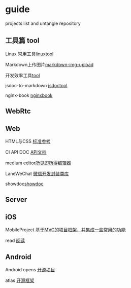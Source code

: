 # guide
projects list and untangle repository

## 工具篇 tool

Linux 常用工具[linuxtool](https://github.com/ondc/LinuxTool)

Markdown上传图片[markdown-img-upload](https://github.com/ondc/markdown-img-upload)

开发效率工具[tool](https://github.com/ondc/tool)

jsdoc-to-markdown [jsdoctool](https://github.com/ondc/jsdoc-to-markdown)

nginx-book [nginxbook](https://github.com/ondc/nginx-book)

## WebRtc


## Web

HTML与CSS [标准参考](https://github.com/ondc/google-html-css-style-guide)

CI API DOC [API文档](https://github.com/ondc/codeigniter_apidoc)

medium editor[所见即所得编辑器](https://github.com/ondc/medium-editor)

LaneWeChat [微信开发封装类库](https://github.com/ondc/LaneWeChat)

showdoc[showdoc](https://github.com/ondc/showdoc)

## Server

## iOS

MobileProject [基于MVC的项目框架，并集成一些常用的功能](https://github.com/ondc/MobileProject)

read [阅读](https://github.com/ondc/YSX)


## Android

Android opens [开源项目](https://github.com/ondc/android-open-project)

atlas [开源框架](https://github.com/ondc/atlas)

